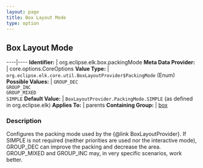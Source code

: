 ```yaml
---
layout: page
title: Box Layout Mode
type: option
---
```

## Box Layout Mode

----|----
**Identifier:** | org.eclipse.elk.box.packingMode
**Meta Data Provider:** | core.options.CoreOptions
**Value Type:** | `org.eclipse.elk.core.util.BoxLayoutProvider$PackingMode` (Enum)
**Possible Values:** | `GROUP_DEC`<br>`GROUP_INC`<br>`GROUP_MIXED`<br>`SIMPLE`
**Default Value:** | `BoxLayoutProvider.PackingMode.SIMPLE` (as defined in org.eclipse.elk)
**Applies To:** | parents
**Containing Group:** | [box](org-eclipse-elk-box)

### Description

Configures the packing mode used by the {@link BoxLayoutProvider}. If SIMPLE is not required (neither priorities are used nor the interactive mode), GROUP_DEC can improve the packing and decrease the area. GROUP_MIXED and GROUP_INC may, in very specific scenarios, work better.
